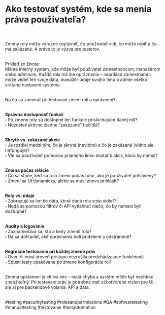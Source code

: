 # Ako testovať systém, kde sa menia práva používateľa?<br><br>


Zmeny roly môžu výrazne ovplyvniť, čo používateľ vidí, čo môže robiť a čo má zakázané. A práve to je výzva pre testerov.<br><br>

Príklad zo života:<br>
Máme interný systém, kde môže byť používateľ zamestnancom, manažérom alebo adminom. Každá rola má iné oprávnenia – napríklad zamestnanec môže vidieť len svoje dáta, manažér údaje svojho tímu a admin všetko vrátane nastavení systému.<br><br>

Na čo sa zamerať pri testovaní zmien rolí a oprávnení?<br><br>

**Správna dostupnosť funkcií**<br>
▫️ Po zmene roly sú dostupné len funkcie prislúchajúce danej roli?<br>
▫️ Nezostali aktívne žiadne “zakázané” tlačidlá?<br><br>

**Skryté vs. zakázané akcie**<br>
▫️ Je rozdiel medzi tým, čo je skryté (nevidno) a čo je zakázané (vidno ale nefunguje)?<br>
▫️ Vie sa používateľ pomocou priameho linku dostať k akcii, ktorú by nemal?<br><br>

**Zmena počas relácie**<br>
▫️ Čo sa stane, keď sa rola zmení počas toho, ako je používateľ prihlásený?<br>
▫️ Zmení sa UI dynamicky, alebo sa musí znovu prihlásiť?<br><br>

**Roly vs. údaje**<br>
▫️ Zobrazujú sa len tie dáta, ktoré daná rola smie vidieť?<br>
▫️ Nedá sa pomocou filtrov či API vytiahnuť niečo, čo by nemalo byť dostupné?<br><br>

**Audity a logovanie**<br>
▫️ Zaznamenáva sa, kto a kedy zmenil rolu?<br>
▫️ Dá sa dohľadať, aké oprávnenia boli pridelené a odstránené?<br><br>

**Regresné testovanie pri každej zmene práv**<br>
▫️ Over, či nová úroveň prístupu nezrušila predchádzajúce funkčnosti<br>
▫️ Spusti testy opakovane po zmene konfigurácie rolí<br><br>

Zmena oprávnení je citlivá vec – malá chyba a systém môže byť nechtiac zneužiteľný. Pri testovaní práv je potrebné mať oči otvorené nielen pre UI, ale aj pre backendové volania, API a dáta.<br><br>

#testing #securitytesting #rolesandpermissions #QA #softwaretesting #manualtesting #testovanie #testautomation



